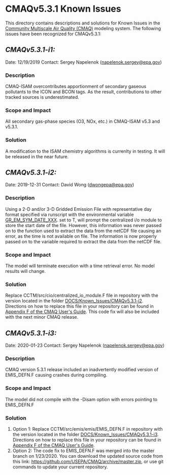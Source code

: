 CMAQv5.3.1 Known Issues
=====================

This directory contains descriptions and solutions for Known Issues in the [Community Multiscale Air Quality (CMAQ)](http://www.epa.gov/cmaq) modeling system.
The following issues have been recognized for CMAQv5.3.1:


## *CMAQv5.3.1-i1:* 
Date: 12/19/2019
Contact: Sergey Napelenok (napelenok.sergey@epa.gov)

### Description  
CMAQ-ISAM overcontributes apportionment of secondary gaseous pollutants to the ICON and BCON tags.  As the result, contributions to other tracked sources is underestimated.  

### Scope and Impact
All secondary gas-phase species (O3, NOx, etc.) in CMAQ-ISAM v5.3 and v5.3.1.

### Solution
A modification to the ISAM chemistry algorithms is currenlty in testing.  It will be released in the near future. 


## *CMAQv5.3.1-i2:* 
Date: 2019-12-31
Contact: David Wong (dwongepa@epa.gov) 

### Description  
Using a 2-D and/or 3-D Gridded Emission File with representative day format specified via runscript with the environmental variable [GR_EM_SYM_DATE_XXX](https://github.com/USEPA/CMAQ/blob/master/DOCS/Users_Guide/Appendix/CMAQ_UG_appendixA_model_options.md#offline-emissions-configuration). set to T, will prompt the centralized i/o module to store the start date of the file. However, this information was never passed on to the function used to extract the data from the netCDF file causing an error, as the time is not available on file. The information is now properly passed on to the variable required to extract the data from the netCDF file.

### Scope and Impact
The model will terminate execution with a time retrieval error. No model results will change.

### Solution
Replace CCTM/src/cio/centralized_io_module.F file in repository with the version located in the folder [DOCS/Known_Issues/CMAQv5.3.1-i2](CMAQv5.3.1-i2). Directions on how to replace this file in your repository can be found in [Appendix F of the CMAQ User's Guide](../Users_Guide/Appendix/CMAQ_UG_appendixF_importing_bugfixes.md). This code fix will also be included with the next minor CMAQ release. 


## *CMAQv5.3.1-i3:* 
Date: 2020-01-23
Contact: Sergey Napelenok (napelenok.sergey@epa.gov)

### Description  
CMAQ version 5.3.1 release included an inadvertently modified version of EMIS_DEFN.F causing crashes during compiling. 

### Scope and Impact
The model did not compile with the -Disam option with errors pointing to EMIS_DEFN.F

### Solution
1. Option 1: Replace CCTM/src/emis/emis/EMIS_DEFN.F in repository with the version located in the folder [DOCS/Known_Issues/CMAQv5.3.1-i3](CMAQv5.3.1-i3). Directions on how to replace this file in your repository can be found in [Appendix F of the CMAQ User's Guide](../Users_Guide/Appendix/CMAQ_UG_appendixF_importing_bugfixes.md). 
2. Option 2: The code fix to EMIS_DEFN.F was merged into the master branch on 1/23/2020. You can download the updated source code from this link: https://github.com/USEPA/CMAQ/archive/master.zip, or use git commands to update your current repository. 
